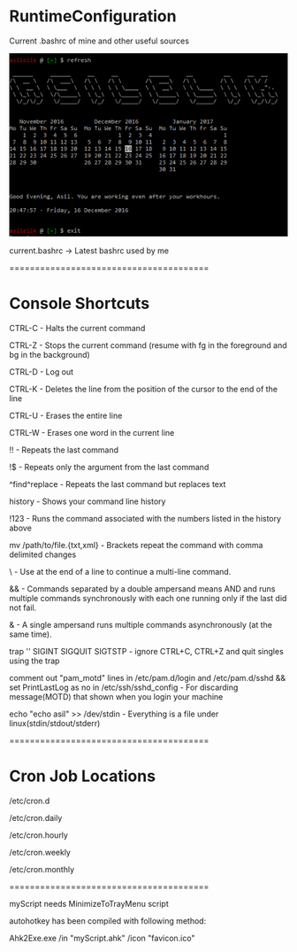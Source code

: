 # RuntimeConfiguration
Current .bashrc of mine and other useful sources


![alt text](https://github.com/20percent/configurationItems/blob/master/bashrcSS.PNG "Current look of bashrc")


current.bashrc -> Latest bashrc used by me


=======================================

# Console Shortcuts

CTRL-C - Halts the current command

CTRL-Z - Stops the current command (resume with fg in the foreground and bg in the background)

CTRL-D - Log out

CTRL-K - Deletes the line from the position of the cursor to the end of the line

CTRL-U - Erases the entire line

CTRL-W - Erases one word in the current line

!! - Repeats the last command

!$ - Repeats only the argument from the last command

^find^replace - Repeats the last command but replaces text

history - Shows your command line history

!123 - Runs the command associated with the numbers listed in the history above

mv /path/to/file.{txt,xml} - Brackets repeat the command with comma delimited changes

\ - Use at the end of a line to continue a multi-line command.

&& - Commands separated by a double ampersand means AND and runs multiple commands synchronously with each one running only if the last did not fail.

& - A single ampersand runs multiple commands asynchronously (at the same time).

trap '' SIGINT SIGQUIT SIGTSTP - ignore CTRL+C, CTRL+Z and quit singles using the trap

comment out "pam_motd" lines in /etc/pam.d/login and /etc/pam.d/sshd && set PrintLastLog as no in /etc/ssh/sshd_config - For discarding message(MOTD) that shown when you login your machine

echo "echo asil" >> /dev/stdin - Everything is a file under linux(stdin/stdout/stderr)

=======================================

# Cron Job Locations

/etc/cron.d

/etc/cron.daily

/etc/cron.hourly

/etc/cron.weekly

/etc/cron.monthly

=======================================

myScript needs MinimizeToTrayMenu script

autohotkey has been compiled with following method:

Ahk2Exe.exe /in "myScript.ahk" /icon "favicon.ico"
